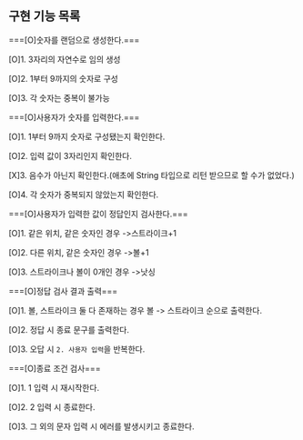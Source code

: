 ## 구현 기능 목록

===[O]숫자를 랜덤으로 생성한다.===

  [O]1. 3자리의 자연수로 임의 생성

  [O]2. 1부터 9까지의 숫자로 구성

  [O]3. 각 숫자는 중복이 불가능

===[O]사용자가 숫자를 입력한다.=== 

  [O]1. 1부터 9까지 숫자로 구성됐는지 확인한다.

  [O]2. 입력 값이 3자리인지 확인한다.

  [X]3. 음수가 아닌지 확인한다.(애초에 String 타입으로 리턴 받으므로 할 수가 없었다.) 

  [O]4. 각 숫자가 중복되지 않았는지 확인한다.

===[O]사용자가 입력한 값이 정답인지 검사한다.===

  [O]1. 같은 위치, 같은 숫자인 경우 ->스트라이크+1

  [O]2. 다른 위치, 같은 숫자인 경우 ->볼+1

  [O]3. 스트라이크나 볼이 0개인 경우 ->낫싱

===[O]정답 검사 결과 출력===

  [O]1. 볼, 스트라이크 둘 다 존재하는 경우 볼 -> 스트라이크 순으로 출력한다.

  [O]2. 정답 시 종료 문구를 출력한다.

  [O]3. 오답 시 `2. 사용자 입력`을 반복한다.

===[O]종료 조건 검사===

  [O]1. 1 입력 시 재시작한다.

  [O]2. 2 입력 시 종료한다.

  [O]3. 그 외의 문자 입력 시 에러를 발생시키고 종료한다.
